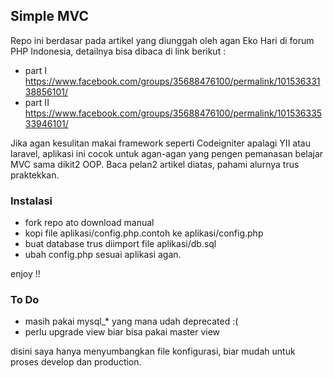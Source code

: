 ## Simple MVC

Repo ini berdasar pada artikel yang diunggah oleh agan Eko Hari di forum PHP Indonesia, detailnya bisa dibaca di link berikut :

- part I https://www.facebook.com/groups/35688476100/permalink/10153633138856101/
- part II https://www.facebook.com/groups/35688476100/permalink/10153633533946101/

Jika agan kesulitan makai framework seperti Codeigniter apalagi YII atau laravel, aplikasi ini cocok untuk agan-agan yang 
pengen pemanasan belajar MVC sama dikit2 OOP. Baca pelan2 artikel diatas, pahami alurnya trus praktekkan.

### Instalasi
- fork repo ato download manual
- kopi file aplikasi/config.php.contoh ke aplikasi/config.php
- buat database trus diimport file aplikasi/db.sql
- ubah config.php sesuai aplikasi agan.

enjoy !!

### To Do
- masih pakai mysql_* yang mana udah deprecated :(
- perlu upgrade view biar bisa pakai master view


disini saya hanya menyumbangkan file konfigurasi, biar mudah untuk proses develop dan production.